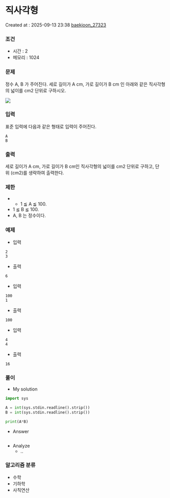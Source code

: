 # 직사각형
Created at : 2025-09-13 23:38
[baekjoon_27323](https://www.acmicpc.net/problem/27323)
### 조건
- 시간 : 2
- 메모리 : 1024
### 문제
정수 A, B 가 주어진다. 세로 길이가 A cm, 가로 길이가 B cm 인 아래와 같은 직사각형의 넓이를 cm2 단위로 구하시오.

![](https://upload.acmicpc.net/4709c305-92ed-40a0-ab2e-3ade81daed95/-/preview/)
### 입력
표준 입력에 다음과 같은 형태로 입력이 주어진다.
```
A
B
```
### 출력
세로 길이가 A cm, 가로 길이가 B cm인 직사각형의 넓이를 cm2 단위로 구하고, 단위 (cm2)를 생략하여 출력한다.
### 제한
- - 1 ≦ A ≦ 100.
- 1 ≦ B ≦ 100.
- A, B 는 정수이다.
### 예제
- 입력
```
2
3
```
- 출력
```
6
``` 
- 입력
```
100
1
```
- 출력
```
100
``` 

- 입력
```
4
4
```
- 출력
```
16
``` 

### 풀이
- My solution
```python
import sys

A = int(sys.stdin.readline().strip())
B = int(sys.stdin.readline().strip())

print(A*B)
```

- Answer
```python

```

- Analyze
	- ..
### 알고리즘 분류
- 수학
- 기하학
- 사칙연산